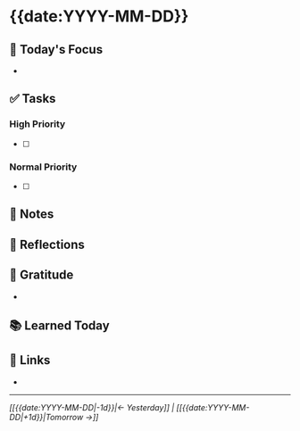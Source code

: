 # {{date:YYYY-MM-DD}}

## 🎯 Today's Focus
- 

## ✅ Tasks
### High Priority
- [ ] 

### Normal Priority
- [ ] 

## 📝 Notes


## 💭 Reflections


## 🙏 Gratitude
- 

## 📚 Learned Today


## 🔗 Links
- 

---
*[[{{date:YYYY-MM-DD|-1d}}|← Yesterday]] | [[{{date:YYYY-MM-DD|+1d}}|Tomorrow →]]*